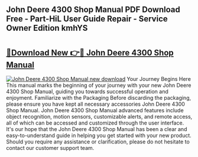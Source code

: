 ## John Deere 4300 Shop Manual PDF Download Free - Part-HiL User Guide Repair - Service Owner Edition kmhYS

# <h2><a href="http://bc6211.oget.top/?id=John+Deere+4300+Shop+Manual">🔗Download New 👉🔴 John Deere 4300 Shop Manual</a></h2>

[![John Deere 4300 Shop Manual new download](https://i.imgur.com/5g1atiW.png)](http://bc6211.oget.top/?id=John+Deere+4300+Shop+Manual)
Your Journey Begins Here This manual marks the beginning of your journey with your new John Deere 4300 Shop Manual, guiding you towards successful operation and enjoyment. Familiarize with the Packaging Before discarding the packaging, please ensure you have kept all necessary accessories John Deere 4300 Shop Manual. John Deere 4300 Shop Manual advanced features include object recognition, motion sensors, customizable alerts, and remote access, all of which can be accessed and customized through the user interface. It's our hope that the John Deere 4300 Shop Manual has been a clear and easy-to-understand guide in helping you get started with your new product. Should you require any assistance or clarification, please do not hesitate to contact our customer support team.
